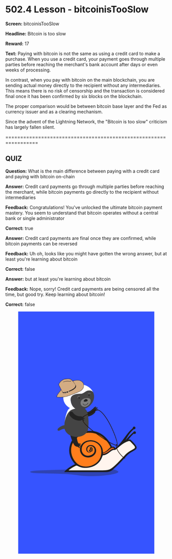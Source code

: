 # 502.4 Lesson - bitcoinisTooSlow

**Screen:** bitcoinisTooSlow

**Headline:** Bitcoin is too slow

**Reward:** 17

**Text:** Paying with bitcoin is not the same as using a credit card to make a purchase. When you use a credit card, your payment goes through multiple parties before reaching the merchant&#x27;s bank account after days or even weeks of processing.

In contrast, when you pay with bitcoin on the main blockchain, you are sending actual money directly to the recipient without any intermediaries. This means there is no risk of censorship and the transaction is considered final once it has been confirmed by six blocks on the blockchain.

The proper comparison would be between bitcoin base layer and the Fed as currency issuer and as a clearing mechanism.

Since the advent of the Lightning Network, the &quot;Bitcoin is too slow&quot; criticism has largely fallen silent.


=================================================================

## QUIZ

**Question:** What is the main difference between paying with a credit card and paying with bitcoin on-chain


**Answer:** Credit card payments go through multiple parties before reaching the merchant, while bitcoin payments go directly to the recipient without intermediaries

**Feedback:** Congratulations! You&#x27;ve unlocked the ultimate bitcoin payment mastery. You seem to understand that bitcoin operates without a central bank or single administrator

**Correct:** true

**Answer:** Credit card payments are final once they are confirmed, while bitcoin payments can be reversed

**Feedback:** Uh oh, looks like you might have gotten the wrong answer, but at least you&#x27;re learning about bitcoin

**Correct:** false

**Answer:** but at least you&#x27;re learning about bitcoin

**Feedback:** Nope, sorry! Credit card payments are being censored all the time, but good try. Keep learning about bitcoin!

**Correct:** false


<figure><img src="../.gitbook/assets/502-04.png" alt=""><figcaption></figcaption></figure>

